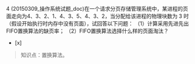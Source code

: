 4
(20150309_操作系统试题_doc)在一个请求分页存储管理系统中，某进程的页面走向为4、3、2、1、4、3、5、4、3、2，当分配给该进程的物理块数为
3 时（假设开始执行时内存中没有页面），试回答以下问题：
（1）计算采用先进先出FIFO置换算法的缺页率；
（2）FIFO置换算法选择什么样的页面淘汰？
- [x]  

> 知识点：置换算法。
>   
